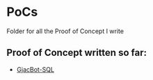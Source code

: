 # PoCs
Folder for all the Proof of Concept I write

## Proof of Concept written so far:
- [GjacBot-SQL](https://github.com/Wilkenfeld/PoCs/tree/master/GjacBot-SQL)
